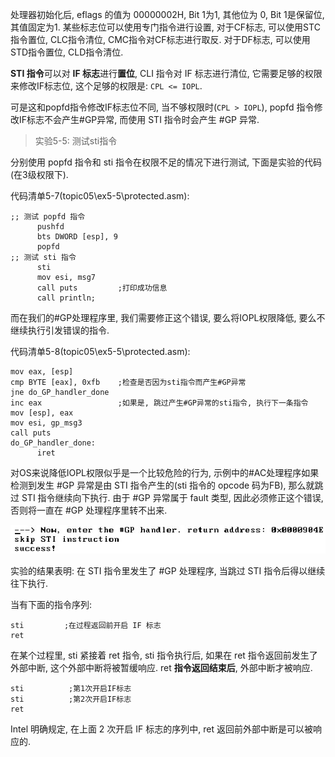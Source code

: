 
<!-- @import "[TOC]" {cmd="toc" depthFrom=1 depthTo=6 orderedList=false} -->

<!-- code_chunk_output -->



<!-- /code_chunk_output -->

处理器初始化后, eflags 的值为 00000002H, Bit 1为1, 其他位为 0, Bit 1是保留位, 其值固定为1. 某些标志位可以使用专门指令进行设置, 对于CF标志, 可以使用STC指令置位, CLC指令清位, CMC指令对CF标志进行取反. 对于DF标志, 可以使用STD指令置位, CLD指令清位.

**STI 指令**可以对 **IF 标志**进行**置位**, CLI 指令对 IF 标志进行清位, 它需要足够的权限来修改IF标志位, 这个足够的权限是: `CPL <= IOPL`.

可是这和popfd指令修改IF标志位不同, 当不够权限时(`CPL > IOPL`), popfd 指令修改IF标志不会产生#GP异常, 而使用 STI 指令时会产生 #GP 异常.

>实验5-5: 测试sti指令

分别使用 popfd 指令和 sti 指令在权限不足的情况下进行测试, 下面是实验的代码(在3级权限下).

代码清单5-7(topic05\ex5-5\protected.asm):

```assembly
;; 测试 popfd 指令
      pushfd
      bts DWORD [esp], 9
      popfd
;; 测试 sti 指令
      sti
      mov esi, msg7
      call puts         ;打印成功信息
      call println;
```

而在我们的#GP处理程序里, 我们需要修正这个错误, 要么将IOPL权限降低, 要么不继续执行引发错误的指令.

代码清单5-8(topic05\ex5-5\protected.asm):

```assembly
mov eax, [esp]
cmp BYTE [eax], 0xfb    ;检查是否因为sti指令而产生#GP异常
jne do_GP_handler_done
inc eax                 ;如果是, 跳过产生#GP异常的sti指令, 执行下一条指令
mov [esp], eax
mov esi, gp_msg3
call puts
do_GP_handler_done:
      iret
```

对OS来说降低IOPL权限似乎是一个比较危险的行为, 示例中的#AC处理程序如果检测到发生 #GP 异常是由 STI 指令产生的(sti 指令的 opcode 码为FB), 那么就跳过 STI 指令继续向下执行. 由于 #GP 异常属于 fault 类型, 因此必须修正这个错误, 否则将一直在 #GP 处理程序里转不出来.

![config](./images/15.png)

实验的结果表明: 在 STI 指令里发生了 #GP 处理程序, 当跳过 STI 指令后得以继续往下执行.

当有下面的指令序列:

```assembly
sti         ;在过程返回前开启 IF 标志
ret
```

在某个过程里, sti 紧接着 ret 指令, sti 指令执行后, 如果在 ret 指令返回前发生了外部中断, 这个外部中断将被暂缓响应. ret **指令返回结束后**, 外部中断才被响应.

```assembly
sti          ;第1次开启IF标志
sti          ;第2次开启IF标志
ret
```

Intel 明确规定, 在上面 2 次开启 IF 标志的序列中, ret 返回前外部中断是可以被响应的.